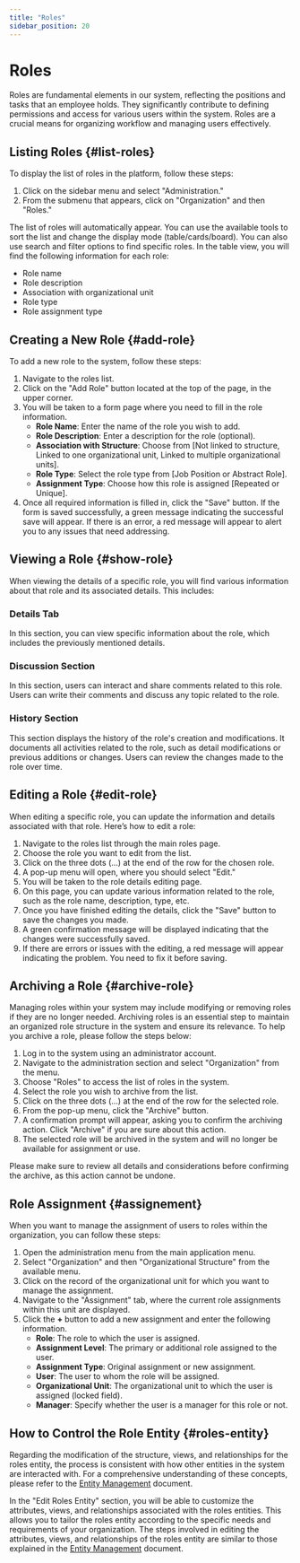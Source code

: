 ```yaml
---
title: "Roles"
sidebar_position: 20
---
```


# Roles

Roles are fundamental elements in our system, reflecting the positions and tasks that an employee holds. They significantly contribute to defining permissions and access for various users within the system. Roles are a crucial means for organizing workflow and managing users effectively.

## Listing Roles {#list-roles}

To display the list of roles in the platform, follow these steps:

1. Click on the sidebar menu and select "Administration."
2. From the submenu that appears, click on "Organization" and then "Roles."

The list of roles will automatically appear. You can use the available tools to sort the list and change the display mode (table/cards/board). You can also use search and filter options to find specific roles. In the table view, you will find the following information for each role:
- Role name
- Role description
- Association with organizational unit
- Role type
- Role assignment type

## Creating a New Role {#add-role}

To add a new role to the system, follow these steps:
1. Navigate to the roles list.
2. Click on the "Add Role" button located at the top of the page, in the upper corner.
3. You will be taken to a form page where you need to fill in the role information.
   - **Role Name**: Enter the name of the role you wish to add.
   - **Role Description**: Enter a description for the role (optional).
   - **Association with Structure**: Choose from [Not linked to structure, Linked to one organizational unit, Linked to multiple organizational units].
   - **Role Type**: Select the role type from [Job Position or Abstract Role].
   - **Assignment Type**: Choose how this role is assigned [Repeated or Unique].
4. Once all required information is filled in, click the "Save" button. If the form is saved successfully, a green message indicating the successful save will appear. If there is an error, a red message will appear to alert you to any issues that need addressing.

## Viewing a Role {#show-role}

When viewing the details of a specific role, you will find various information about that role and its associated details. This includes:

### Details Tab

In this section, you can view specific information about the role, which includes the previously mentioned details.

### Discussion Section

In this section, users can interact and share comments related to this role. Users can write their comments and discuss any topic related to the role.

### History Section

This section displays the history of the role's creation and modifications. It documents all activities related to the role, such as detail modifications or previous additions or changes. Users can review the changes made to the role over time.

## Editing a Role {#edit-role}

When editing a specific role, you can update the information and details associated with that role. Here’s how to edit a role:
1. Navigate to the roles list through the main roles page.
2. Choose the role you want to edit from the list.
3. Click on the three dots (...) at the end of the row for the chosen role.
4. A pop-up menu will open, where you should select "Edit."
5. You will be taken to the role details editing page.
6. On this page, you can update various information related to the role, such as the role name, description, type, etc.
7. Once you have finished editing the details, click the "Save" button to save the changes you made.
8. A green confirmation message will be displayed indicating that the changes were successfully saved.
9. If there are errors or issues with the editing, a red message will appear indicating the problem. You need to fix it before saving.

## Archiving a Role {#archive-role}

Managing roles within your system may include modifying or removing roles if they are no longer needed. Archiving roles is an essential step to maintain an organized role structure in the system and ensure its relevance. To help you archive a role, please follow the steps below:

1. Log in to the system using an administrator account.
2. Navigate to the administration section and select "Organization" from the menu.
3. Choose "Roles" to access the list of roles in the system.
4. Select the role you wish to archive from the list.
5. Click on the three dots (...) at the end of the row for the selected role.
6. From the pop-up menu, click the "Archive" button.
7. A confirmation prompt will appear, asking you to confirm the archiving action. Click "Archive" if you are sure about this action.
8. The selected role will be archived in the system and will no longer be available for assignment or use.

Please make sure to review all details and considerations before confirming the archive, as this action cannot be undone.

## Role Assignment {#assignement}

When you want to manage the assignment of users to roles within the organization, you can follow these steps:

1. Open the administration menu from the main application menu.
2. Select "Organization" and then "Organizational Structure" from the available menu.
3. Click on the record of the organizational unit for which you want to manage the assignment.
4. Navigate to the "Assignment" tab, where the current role assignments within this unit are displayed.
5. Click the **+** button to add a new assignment and enter the following information.
   - **Role**: The role to which the user is assigned.
   - **Assignment Level**: The primary or additional role assigned to the user.
   - **Assignment Type**: Original assignment or new assignment.
   - **User**: The user to whom the role will be assigned.
   - **Organizational Unit**: The organizational unit to which the user is assigned (locked field).
   - **Manager**: Specify whether the user is a manager for this role or not.

## How to Control the Role Entity {#roles-entity}

Regarding the modification of the structure, views, and relationships for the roles entity, the process is consistent with how other entities in the system are interacted with. For a comprehensive understanding of these concepts, please refer to the [Entity Management](./entities.md) document.

In the "Edit Roles Entity" section, you will be able to customize the attributes, views, and relationships associated with the roles entities. This allows you to tailor the roles entity according to the specific needs and requirements of your organization. The steps involved in editing the attributes, views, and relationships of the roles entity are similar to those explained in the [Entity Management](./entities.md) document.